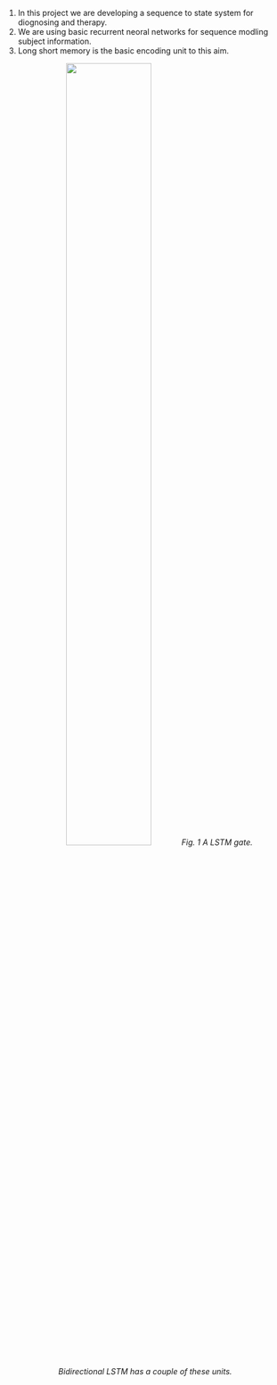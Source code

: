 1. In this project we are developing a sequence to state system for diognosing and therapy. 
2. We are using basic recurrent neoral networks for sequence modling subject information.
3. Long short memory is the basic encoding unit to this aim.
<figure>
<p align="center">
  <img width="60%" src="https://raw.githubusercontent.com/javiddadashkarimi/seq2subj/master/fig/lstm.jpg">
  <em>Fig. 1 A LSTM gate. Bidirectional LSTM has a couple of these units.</em>
</p>

